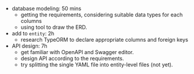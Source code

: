 
- database modeling: 50 mins 
  - getting the requirements, considering suitable data types for each columns
  - using tool to draw the ERD.
- add to `entity`: 2h
  - research TypeORM to declare appropriate columns and foreign keys
- API design: 7h
  - get familiar with OpenAPI and Swagger editor.
  - design API according to the requirements.
  - try splitting the single YAML file into entity-level files (not yet).